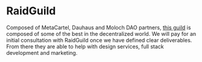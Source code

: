 # RaidGuild

Composed of MetaCartel, Dauhaus and Moloch DAO partners, [this guild](https://hireus.raidguild.org) is composed of some of the best in the decentralized world. We will pay for an initial consultation with RaidGuild once we have defined clear deliverables. From there they are able to help with design services, full stack development and marketing.
